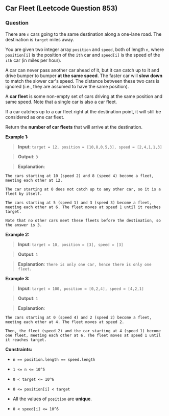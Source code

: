 ##  Car Fleet (Leetcode Question 853)

### Question
There are `n` cars going to the same destination along a one-lane road. The destination is `target` miles away.

You are given two integer array `position` and `speed`, both of length `n`, where `position[i]` is the position of the `ith` car and `speed[i]` is the speed of the `ith` car (in miles per hour).

A car can never pass another car ahead of it, but it can catch up to it and drive bumper to bumper **at the same speed**. The faster car will **slow down** to match the slower car's speed. The distance between these two cars is ignored (i.e., they are assumed to have the same position).

A **car fleet** is some non-empty set of cars driving at the same position and same speed. Note that a single car is also a car fleet.

If a car catches up to a car fleet right at the destination point, it will still be considered as one car fleet.

Return the **number of car fleets** that will arrive at the destination.

**Example 1:**

> **Input**: `target = 12, position = [10,8,0,5,3], speed = [2,4,1,1,3]`

> **Output**: `3`

> **Explanation**: 

`The cars starting at 10 (speed 2) and 8 (speed 4) become a fleet, meeting each other at 12.`

`The car starting at 0 does not catch up to any other car, so it is a fleet by itself.`

`The cars starting at 5 (speed 1) and 3 (speed 3) become a fleet, meeting each other at 6. The fleet moves at speed 1 until it reaches target.`

`Note that no other cars meet these fleets before the destination, so the answer is 3.`

**Example 2:**

> **Input**: `target = 10, position = [3], speed = [3]`

> **Output**: `1`

> **Explanation**: `There is only one car, hence there is only one fleet.`

**Example 3:**

> **Input**: `target = 100, position = [0,2,4], speed = [4,2,1]`

> **Output**: `1`

> **Explanation**: 

`The cars starting at 0 (speed 4) and 2 (speed 2) become a fleet, meeting each other at 4. The fleet moves at speed 2.`

`Then, the fleet (speed 2) and the car starting at 4 (speed 1) become one fleet, meeting each other at 6. The fleet moves at speed 1 until it reaches target.`

**Constraints:**

- `n == position.length == speed.length`

- `1 <= n <= 10^5`

- `0 < target <= 10^6`

- `0 <= position[i] < target`

- All the values of `position` are **unique**.

- `0 < speed[i] <= 10^6`